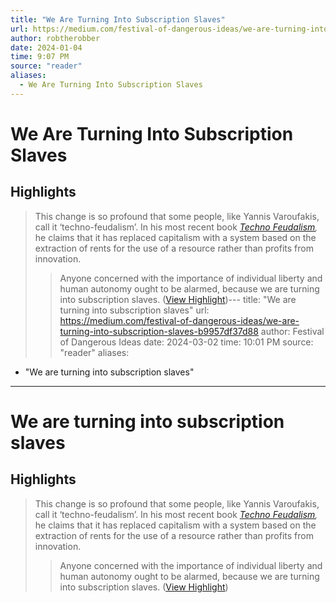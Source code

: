 ```yaml
---
title: "We Are Turning Into Subscription Slaves"
url: https://medium.com/festival-of-dangerous-ideas/we-are-turning-into-subscription-slaves-b9957df37d88
author: robtherobber
date: 2024-01-04
time: 9:07 PM
source: "reader"
aliases:
  - We Are Turning Into Subscription Slaves
---
```

# We Are Turning Into Subscription Slaves
## Highlights
> This change is so profound that some people, like Yannis Varoufakis, call it ‘techno-feudalism’. In his most recent book [*Techno Feudalism*](https://www.penguin.com.au/books/technofeudalism-9781529926095)*,* he claims that it has replaced capitalism with a system based on the extraction of rents for the use of a resource rather than profits from innovation.
> > Anyone concerned with the importance of individual liberty and human autonomy ought to be alarmed, because we are turning into subscription slaves. ([View Highlight](https://read.readwise.io/read/01hkab4cayfa3pb2rwch7vmzm0))---
title: "We are turning into subscription slaves"
url: https://medium.com/festival-of-dangerous-ideas/we-are-turning-into-subscription-slaves-b9957df37d88
author: Festival of Dangerous Ideas
date: 2024-03-02
time: 10:01 PM
source: "reader"
aliases:
  - "We are turning into subscription slaves"
---
# We are turning into subscription slaves

## Highlights
> This change is so profound that some people, like Yannis Varoufakis, call it ‘techno-feudalism’. In his most recent book [*Techno Feudalism*](https://www.penguin.com.au/books/technofeudalism-9781529926095)*,* he claims that it has replaced capitalism with a system based on the extraction of rents for the use of a resource rather than profits from innovation.
> > Anyone concerned with the importance of individual liberty and human autonomy ought to be alarmed, because we are turning into subscription slaves. ([View Highlight](https://read.readwise.io/read/01hkab4cayfa3pb2rwch7vmzm0))

